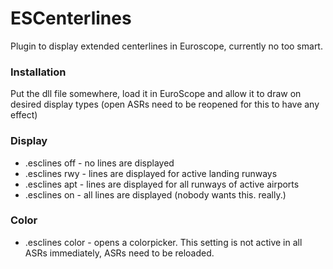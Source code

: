 # ESCenterlines
Plugin to display extended centerlines in Euroscope, currently no too smart.

### Installation
Put the dll file somewhere, load it in EuroScope and allow it to draw on desired display types (open ASRs need to be reopened for this to have any effect)

### Display
- .esclines off - no lines are displayed
- .esclines rwy - lines are displayed for active landing runways
- .esclines apt - lines are displayed for all runways of active airports
- .esclines on  - all lines are displayed (nobody wants this. really.)

### Color
- .esclines color - opens a colorpicker. This setting is not active in all ASRs immediately, ASRs need to be reloaded.

